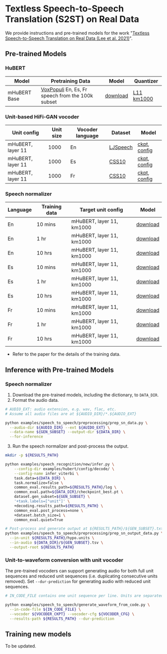 # Textless Speech-to-Speech Translation (S2ST) on Real Data

We provide instructions and pre-trained models for the
work "[Textless Speech-to-Speech Translation on Real Data (Lee et al. 2021)](https://arxiv.org/abs/2112.08352)".

## Pre-trained Models

### HuBERT

Model | Pretraining Data | Model | Quantizer
|---|---|---|---
mHuBERT Base | [VoxPopuli](https://github.com/facebookresearch/voxpopuli) En, Es, Fr speech from the 100k subset | [download](https://dl.fbaipublicfiles.com/hubert/mhubert_base_vp_en_es_fr_it3.pt) | [L11 km1000](https://dl.fbaipublicfiles.com/hubert/mhubert_base_vp_en_es_fr_it3_L11_km1000.bin)

### Unit-based HiFi-GAN vocoder

Unit config | Unit size | Vocoder language | Dataset | Model
|---|---|---|---|---
mHuBERT, layer 11 | 1000 | En | [LJSpeech](https://keithito.com/LJ-Speech-Dataset/) | [ckpt](https://dl.fbaipublicfiles.com/fairseq/speech_to_speech/vocoder/code_hifigan/mhubert_vp_en_es_fr_it3_400k_layer11_km1000_lj/g_00500000), [config](https://dl.fbaipublicfiles.com/fairseq/speech_to_speech/vocoder/code_hifigan/mhubert_vp_en_es_fr_it3_400k_layer11_km1000_lj/config.json)
mHuBERT, layer 11 | 1000 | Es | [CSS10](https://github.com/Kyubyong/css10) | [ckpt](https://dl.fbaipublicfiles.com/fairseq/speech_to_speech/vocoder/code_hifigan/mhubert_vp_en_es_fr_it3_400k_layer11_km1000_es_css10/g_00500000), [config](https://dl.fbaipublicfiles.com/fairseq/speech_to_speech/vocoder/code_hifigan/mhubert_vp_en_es_fr_it3_400k_layer11_km1000_es_css10/config.json)
mHuBERT, layer 11 | 1000 | Fr | [CSS10](https://github.com/Kyubyong/css10) | [ckpt](https://dl.fbaipublicfiles.com/fairseq/speech_to_speech/vocoder/code_hifigan/mhubert_vp_en_es_fr_it3_400k_layer11_km1000_fr_css10/g_00500000), [config](https://dl.fbaipublicfiles.com/fairseq/speech_to_speech/vocoder/code_hifigan/mhubert_vp_en_es_fr_it3_400k_layer11_km1000_fr_css10/config.json)

### Speech normalizer

Language | Training data | Target unit config | Model
|---|---|---|---
En | 10 mins | mHuBERT, layer 11, km1000 | [download](https://dl.fbaipublicfiles.com/fairseq/speech_to_speech/speech_normalizer/en/en_10min.tar.gz)
En | 1 hr | mHuBERT, layer 11, km1000 | [download](https://dl.fbaipublicfiles.com/fairseq/speech_to_speech/speech_normalizer/en/en_1h.tar.gz)
En | 10 hrs | mHuBERT, layer 11, km1000 | [download](https://dl.fbaipublicfiles.com/fairseq/speech_to_speech/speech_normalizer/en/en_10h.tar.gz)
Es | 10 mins | mHuBERT, layer 11, km1000 | [download](https://dl.fbaipublicfiles.com/fairseq/speech_to_speech/speech_normalizer/es/es_10min.tar.gz)
Es | 1 hr | mHuBERT, layer 11, km1000 | [download](https://dl.fbaipublicfiles.com/fairseq/speech_to_speech/speech_normalizer/es/es_1h.tar.gz)
Es | 10 hrs | mHuBERT, layer 11, km1000 | [download](https://dl.fbaipublicfiles.com/fairseq/speech_to_speech/speech_normalizer/es/es_10h.tar.gz)
Fr | 10 mins | mHuBERT, layer 11, km1000 | [download](https://dl.fbaipublicfiles.com/fairseq/speech_to_speech/speech_normalizer/fr/fr_10min.tar.gz)
Fr | 1 hr | mHuBERT, layer 11, km1000 | [download](https://dl.fbaipublicfiles.com/fairseq/speech_to_speech/speech_normalizer/fr/fr_1h.tar.gz)
Fr | 10 hrs | mHuBERT, layer 11, km1000 | [download](https://dl.fbaipublicfiles.com/fairseq/speech_to_speech/speech_normalizer/fr/fr_10h.tar.gz)

* Refer to the paper for the details of the training data.

## Inference with Pre-trained Models

### Speech normalizer

1. Download the pre-trained models, including the dictionary, to `DATA_DIR`.
2. Format the audio data.

```bash
# AUDIO_EXT: audio extension, e.g. wav, flac, etc.
# Assume all audio files are at ${AUDIO_DIR}/*.${AUDIO_EXT}

python examples/speech_to_speech/preprocessing/prep_sn_data.py \
  --audio-dir ${AUDIO_DIR} --ext ${AUIDO_EXT} \
  --data-name ${GEN_SUBSET} --output-dir ${DATA_DIR} \
  --for-inference
```

3. Run the speech normalizer and post-process the output.

```bash
mkdir -p ${RESULTS_PATH}

python examples/speech_recognition/new/infer.py \
    --config-dir examples/hubert/config/decode/ \
    --config-name infer_viterbi \
    task.data=${DATA_DIR} \
    task.normalize=false \
    common_eval.results_path=${RESULTS_PATH}/log \
    common_eval.path=${DATA_DIR}/checkpoint_best.pt \
    dataset.gen_subset=${GEN_SUBSET} \
    '+task.labels=["unit"]' \
    +decoding.results_path=${RESULTS_PATH} \
    common_eval.post_process=none \
    +dataset.batch_size=1 \
    common_eval.quiet=True

# Post-process and generate output at ${RESULTS_PATH}/${GEN_SUBSET}.txt
python examples/speech_to_speech/preprocessing/prep_sn_output_data.py \
  --in-unit ${RESULTS_PATH}/hypo.units \
  --in-audio ${DATA_DIR}/${GEN_SUBSET}.tsv \
  --output-root ${RESULTS_PATH}
```

### Unit-to-waveform conversion with unit vocoder

The pre-trained vocoders can support generating audio for both full unit sequences and reduced unit sequences (i.e.
duplicating consecutive units removed). Set `--dur-prediction` for generating audio with reduced unit sequences.

```bash
# IN_CODE_FILE contains one unit sequence per line. Units are separated by space.

python examples/speech_to_speech/generate_waveform_from_code.py \
  --in-code-file ${IN_CODE_FILE} \
  --vocoder ${VOCODER_CKPT} --vocoder-cfg ${VOCODER_CFG} \
  --results-path ${RESULTS_PATH} --dur-prediction
```

## Training new models

To be updated.
